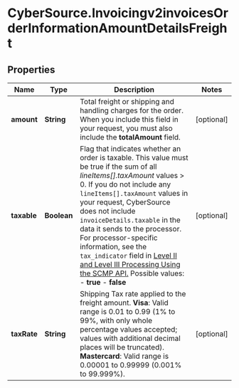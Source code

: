 # CyberSource.Invoicingv2invoicesOrderInformationAmountDetailsFreight

## Properties
Name | Type | Description | Notes
------------ | ------------- | ------------- | -------------
**amount** | **String** | Total freight or shipping and handling charges for the order. When you include this field in your request, you must also include the **totalAmount** field.  | [optional] 
**taxable** | **Boolean** | Flag that indicates whether an order is taxable. This value must be true if the sum of all _lineItems[].taxAmount_ values > 0.  If you do not include any `lineItems[].taxAmount` values in your request, CyberSource does not include `invoiceDetails.taxable` in the data it sends to the processor.  For processor-specific information, see the `tax_indicator` field in [Level II and Level III Processing Using the SCMP API.](http://apps.cybersource.com/library/documentation/dev_guides/Level_2_3_SCMP_API/html)  Possible values:  - **true**  - **false**  | [optional] 
**taxRate** | **String** | Shipping Tax rate applied to the freight amount.  **Visa**: Valid range is 0.01 to 0.99 (1% to 99%, with only whole percentage values accepted; values with additional decimal places will be truncated).  **Mastercard**: Valid range is 0.00001 to 0.99999 (0.001% to 99.999%).  | [optional] 



